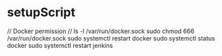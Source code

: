 # setupScript

// Docker permission //
ls -l /var/run/docker.sock
sudo chmod 666 /var/run/docker.sock
sudo systemctl restart docker 
sudo systemctl status docker
sudo systemctl restart jenkins
